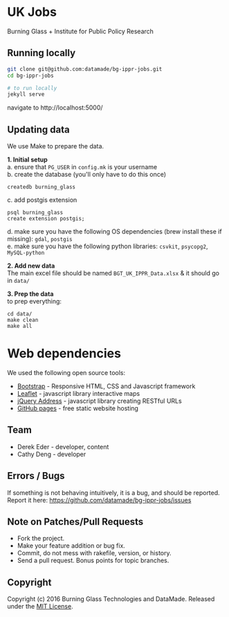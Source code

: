 # UK Jobs 

Burning Glass + Institute for Public Policy Research

## Running locally

``` bash
git clone git@github.com:datamade/bg-ippr-jobs.git
cd bg-ippr-jobs

# to run locally
jekyll serve
```

navigate to http://localhost:5000/

## Updating data
We use Make to prepare the data.

**1. Initial setup**  
a. ensure that `PG_USER` in `config.mk` is your username  
b. create the database (you'll only have to do this once)  
```
createdb burning_glass
```
c. add postgis extension
```
psql burning_glass
create extension postgis;
```
d. make sure you have the following OS dependencies (brew install these if missing): `gdal`, `postgis`  
e. make sure you have the following python libraries: `csvkit`, `psycopg2`, `MySQL-python`

**2. Add new data**  
The main excel file should be named `BGT_UK_IPPR_Data.xlsx` & it should go in `data/`  

**3. Prep the data**  
to prep everything:
```
cd data/
make clean
make all
```

# Web dependencies
We used the following open source tools:

* [Bootstrap](http://getbootstrap.com/) - Responsive HTML, CSS and Javascript framework
* [Leaflet](http://leafletjs.com/) - javascript library interactive maps
* [jQuery Address](https://github.com/asual/jquery-address) - javascript library creating RESTful URLs
* [GitHub pages](https://pages.github.com/) - free static website hosting

## Team

* Derek Eder - developer, content
* Cathy Deng - developer

## Errors / Bugs

If something is not behaving intuitively, it is a bug, and should be reported.
Report it here: https://github.com/datamade/bg-ippr-jobs/issues

## Note on Patches/Pull Requests
 
* Fork the project.
* Make your feature addition or bug fix.
* Commit, do not mess with rakefile, version, or history.
* Send a pull request. Bonus points for topic branches.

## Copyright

Copyright (c) 2016 Burning Glass Technologies and DataMade. Released under the [MIT License](https://github.com/datamade/bg-ippr-jobs/blob/master/LICENSE).
